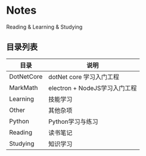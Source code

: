 # Notes

Reading &amp; Learning &amp; Studying

## 目录列表

| 目录       | 说明                          |
| ---------- | ----------------------------- |
| DotNetCore | dotNet core 学习入门工程      |
| MarkMath   | electron + NodeJS学习入门工程 |
| Learning   | 技能学习                      |
| Other      | 其他杂项                      |
| Python     | Python学习与练习              |
| Reading    | 读书笔记                      |
| Studying   | 知识学习                      |
